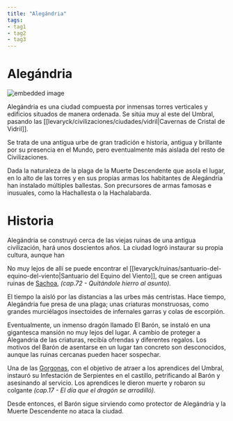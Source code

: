 ```yaml
---
title: "Alegándria" 
tags: 
- tag1 
- tag2
- tag3
---
```


# **Alegándria**

![embedded image](https://assets.legendkeeper.com/e60f25e6-c1f2-4791-a210-91163aa3a2b2.jpg "Attachment")

Alegándria es una ciudad compuesta por inmensas torres verticales y edificios situados de manera ordenada. Se sitúa muy al este del Umbral, pasando las [[levaryck/civilizaciones/ciudades/vidril|Cavernas de Cristal de Vidril]].

Se trata de una antigua urbe de gran tradición e historia, antigua y brillante por su presencia en el Mundo, pero eventualmente más aislada del resto de Civilizaciones.

Dada la naturaleza de la plaga de la Muerte Descendente que asola el lugar, en lo alto de las torres y en sus propias armas los habitantes de Alegándria han instalado múltiples ballestas. Son precursores de armas famosas e inusuales, como la Hachallesta o la Hachalabarda.

# **Historia**

Alegándria se construyó cerca de las viejas ruinas de una antigua civilización, hará unos doscientos años. La ciudad logró instaurar su propia cultura, aunque han

No muy lejos de allí se puede encontrar el [[levaryck/ruinas/santuario-del-equino-del-viento|Santuario del Equino del Viento]], que se creen antiguas ruinas de [Sachoa](https://www.legendkeeper.com/app/ckvil5g57t6310808rct5ktxd/ckzoda46z000c036cmy5mn90w/), _(cap.72 - Quitándole hierro al asunto)._

El tiempo la aisló por las distancias a las urbes más centristas. Hace tiempo, Alegándria fue presa de una plaga; unas criaturas monstruosas, como grandes murciélagos insectoides de infernales garras y colas de escorpión.

Eventualmente, un inmenso dragón llamado El Barón, se instaló en una gigantesca mansión no muy lejos del lugar. A cambio de proteger a Alegandria de las criaturas, recibía ofrendas y diferentes regalos. Los motivos del Barón de asentarse en un lugar tan concreto son desconocidos, aunque las ruinas cercanas pueden hacer sospechar.

Una de las [Gorgonas](https://www.legendkeeper.com/app/ckvil5g57t6310808rct5ktxd/ckzodn022001z036cznia8tj8/), con el objetivo de atraer a los aprendices del Umbral, instauró su Infestación de Serpientes en el castillo, petrificando al Barón y asesinando al servicio. Los aprendices le dieron muerte y robaron su colgante _(cap.17 - El día que el dragón se arrodilló)._

Desde entonces, el Barón sigue sirviendo como protector de Alegándria y la Muerte Descendente no ataca la ciudad.